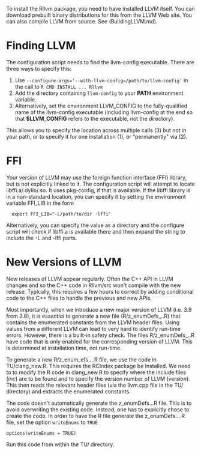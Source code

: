 To install the Rllvm package, you need to have installed LLVM itself.
You can download prebuilt binary distributions for this from the LLVM Web site.
You can also compile LLVM from source. See (BuildingLLVM.md).

# Finding LLVM 
The configuration script needs to find the llvm-config executable.
There are three ways to specify this:
 1. Use `--configure-args='--with-llvm-config=/path/to/llvm-config'` in the call to `R CMD INSTALL ... Rllvm`
 1. Add the directory containing `llvm-config` to your **PATH** environment variable.
 2. Alternatively, set the environment LLVM_CONFIG to the fully-qualified name of the llvm-config
  executable  (including llvm-config at the end so that **$LLVM_CONFIG** refers to the executable, not the directory).

This allows you to specify the location across multiple calls (3) but not in your path,
or to specify it for one installation (1), or "permanently" via (2).

# FFI
Your version of LLVM may use the foreign function interface (FFI) library, but is not explicitly linked  to it.
The configuration script will attempt to locate libffi.a/.dylib/.so.   It uses pkg-config, if that is available.
If the libffi library is in a non-standard location, you can specify it by setting the environment variable
FFI_LIB in the form
```
  export FFI_LIB="-L/path/to/dir -lffi"
```
Alternatively, you can specify the value as a directory and the configure script will check if libffi.a 
is available there and then expand the string to include the -L and -lffi parts.




# New Versions of LLVM

New releases of LLVM appear regularly. Often the C++ API in LLVM
changes and so the C++ code in Rllvm/src won't compile with the new release.
Typically, this requires a few hours to correct by adding conditional code to the C++ files
to handle the previous and new APIs.

Most importantly, when we introduce a new major version of LLVM (i.e. 3.9 from 3.8),
it is *essential* to generate a new file (R/z_enumDefs_<major>.<minor>.R) that contains
the enumerated constants from the LLVM header files.
Using values from a different LLVM can lead to very hard to identify run-time errors.
However, there is a built-in safety check. The files R/z_enumDefs_<major>.<minor>.R
have code that is only enabled for the corresponding version of LLVM.
This is determined at installation time, not run-time.

To generate a new R/z_enum_efs....R file, we use the code in
TU/clang_new.R. This requires the RCIndex package be installed. We need to
to  modify the R code in clang_new.R to specify where the
include files (*inc*) are to be found and to specify the version number of
LLVM (*version*).  This then reads the relevant header files (via the llvm.cpp
file in the TU/ directory) and extracts the enumerated constants.

The code doesn't automatically generate the z_enumDefs...R file. This is to avoid
overwriting the existing code. Instead, one has to explicitly chose to create the code.
In order to have the R file generate the z_enumDefs....R file, set the option 
`writeEnums` to `TRUE`
```
options(writeEnums = TRUE)
```

Run this code from within the TU/ directory.

